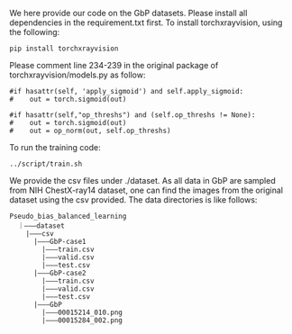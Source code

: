 We here provide our code on the GbP datasets. 
Please install all dependencies in the requirement.txt first.
To install torchxrayvision, using the following:
```
pip install torchxrayvision
```
Please comment line 234-239 in the original package of torchxrayvision/models.py as follow:

```
#if hasattr(self, 'apply_sigmoid') and self.apply_sigmoid:
#    out = torch.sigmoid(out)

#if hasattr(self,"op_threshs") and (self.op_threshs != None):
#    out = torch.sigmoid(out)
#    out = op_norm(out, self.op_threshs)
```
To run the training code:
```
../script/train.sh
```
We provide the csv files under ./dataset. 
As all data in GbP are sampled from NIH ChestX-ray14 dataset, 
one can find the images from the original dataset using the csv provided.
The data directories is like follows:
```
Pseudo_bias_balanced_learning
  ｜———dataset
    |———csv
      |———GbP-case1
        |———train.csv
        |———valid.csv
        |———test.csv
      |———GbP-case2
        |———train.csv
        |———valid.csv
        |———test.csv
      |———GbP
        |———00015214_010.png
        |———00015284_002.png
```






